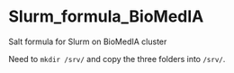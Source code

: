 # Slurm_formula_BioMedIA
Salt formula for Slurm on BioMedIA cluster

Need to `mkdir /srv/` and copy the three folders into `/srv/`.
